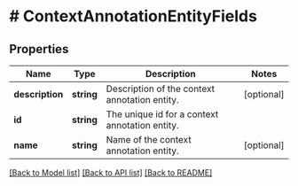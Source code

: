 # # ContextAnnotationEntityFields

## Properties

Name | Type | Description | Notes
------------ | ------------- | ------------- | -------------
**description** | **string** | Description of the context annotation entity. | [optional]
**id** | **string** | The unique id for a context annotation entity. |
**name** | **string** | Name of the context annotation entity. | [optional]

[[Back to Model list]](../../README.md#models) [[Back to API list]](../../README.md#endpoints) [[Back to README]](../../README.md)
